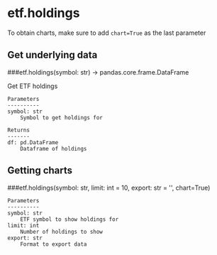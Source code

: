 # etf.holdings

To obtain charts, make sure to add `chart=True` as the last parameter

## Get underlying data 
###etf.holdings(symbol: str) -> pandas.core.frame.DataFrame

Get ETF holdings

    Parameters
    ----------
    symbol: str
        Symbol to get holdings for

    Returns
    -------
    df: pd.DataFrame
        Dataframe of holdings

## Getting charts 
###etf.holdings(symbol: str, limit: int = 10, export: str = '', chart=True)



    Parameters
    ----------
    symbol: str
        ETF symbol to show holdings for
    limit: int
        Number of holdings to show
    export: str
        Format to export data
